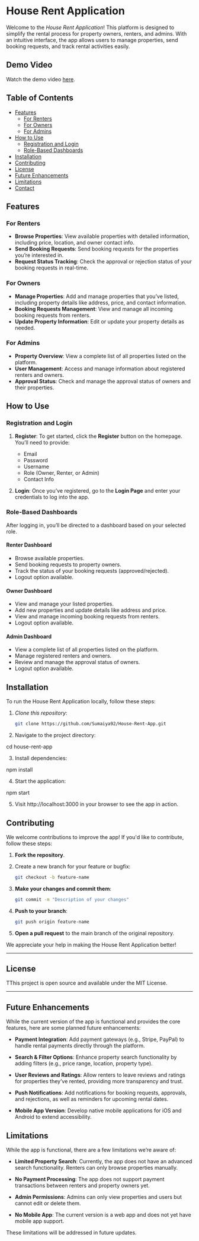 # House Rent Application

Welcome to the *House Rent Application*! This platform is designed to simplify the rental process for property owners, renters, and admins. With an intuitive interface, the app allows users to manage properties, send booking requests, and track rental activities easily.

## Demo Video

Watch the demo video [here](https://drive.google.com/file/d/1Yt0WZpjpm9eFdBi9QOi4wGzZcX823wfn/view?usp=drivesdk).

## Table of Contents
- [Features](#features)
  - [For Renters](#for-renters)
  - [For Owners](#for-owners)
  - [For Admins](#for-admins)
- [How to Use](#how-to-use)
  - [Registration and Login](#registration-and-login)
  - [Role-Based Dashboards](#role-based-dashboards)
- [Installation](#installation)
- [Contributing](#contributing)
- [License](#license)
- [Future Enhancements](#future-enhancements)
- [Limitations](#limitations)
- [Contact](#contact)

## Features

### For Renters
- **Browse Properties**: View available properties with detailed information, including price, location, and owner contact info.
- **Send Booking Requests**: Send booking requests for the properties you’re interested in.
- **Request Status Tracking**: Check the approval or rejection status of your booking requests in real-time.

### For Owners
- **Manage Properties**: Add and manage properties that you’ve listed, including property details like address, price, and contact information.
- **Booking Requests Management**: View and manage all incoming booking requests from renters.
- **Update Property Information**: Edit or update your property details as needed.

### For Admins
- **Property Overview**: View a complete list of all properties listed on the platform.
- **User Management**: Access and manage information about registered renters and owners.
- **Approval Status**: Check and manage the approval status of owners and their properties.

## How to Use
### Registration and Login

1. **Register**: To get started, click the **Register** button on the homepage. You’ll need to provide:
   - Email
   - Password
   - Username
   - Role (Owner, Renter, or Admin)
   - Contact Info

2. **Login**: Once you’ve registered, go to the **Login Page** and enter your credentials to log into the app.

### Role-Based Dashboards

After logging in, you’ll be directed to a dashboard based on your selected role.

#### Renter Dashboard
- Browse available properties.
- Send booking requests to property owners.
- Track the status of your booking requests (approved/rejected).
- Logout option available.

#### Owner Dashboard
- View and manage your listed properties.
- Add new properties and update details like address and price.
- View and manage incoming booking requests from renters.
- Logout option available.

#### Admin Dashboard
- View a complete list of all properties listed on the platform.
- Manage registered renters and owners.
- Review and manage the approval status of owners.
- Logout option available.
## Installation

To run the House Rent Application locally, follow these steps:

1. *Clone this repository*:
   ```bash
   git clone https://github.com/Sumaiya92/House-Rent-App.git

2. Navigate to the project directory:

cd house-rent-app


3. Install dependencies:

npm install


4. Start the application:

npm start


5. Visit http://localhost:3000 in your browser to see the app in action.

## Contributing

We welcome contributions to improve the app! If you'd like to contribute, follow these steps:

1. **Fork the repository**.

2. Create a new branch for your feature or bugfix:
   ```bash
   git checkout -b feature-name

3. **Make your changes and commit them**:
   ```bash
   git commit -m "Description of your changes"


4. **Push to your branch**:
   ```bash
   git push origin feature-name


5. **Open a pull request** to the main branch of the original repository.

We appreciate your help in making the House Rent Application better!

---

## License


TThis project is open source and available under the MIT License.

---

## Future Enhancements

While the current version of the app is functional and provides the core features, here are some planned future enhancements:

- **Payment Integration**: Add payment gateways (e.g., Stripe, PayPal) to handle rental payments directly through the platform.

- **Search & Filter Options**: Enhance property search functionality by adding filters (e.g., price range, location, property type).

- **User Reviews and Ratings**: Allow renters to leave reviews and ratings for properties they’ve rented, providing more transparency and trust.

- **Push Notifications**: Add notifications for booking requests, approvals, and rejections, as well as reminders for upcoming rental dates.

- **Mobile App Version**: Develop native mobile applications for iOS and Android to extend accessibility.


## Limitations

While the app is functional, there are a few limitations we’re aware of:

- **Limited Property Search**: Currently, the app does not have an advanced search functionality. Renters can only browse properties manually.

- **No Payment Processing**: The app does not support payment transactions between renters and property owners yet.

- **Admin Permissions**: Admins can only view properties and users but cannot edit or delete them.

- **No Mobile App**: The current version is a web app and does not yet have mobile app support.

These limitations will be addressed in future updates.


